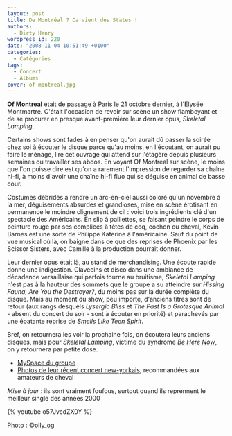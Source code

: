 ```yaml
---
layout: post
title: De Montréal ? Ca vient des States !
authors:
  - Dirty Henry
wordpress_id: 220
date: "2008-11-04 10:51:49 +0100"
categories:
  - Catégories
tags:
  - Concert
  - Albums
cover: of-montreal.jpg
---
```


**Of Montreal** était de passage à Paris le 21 octobre dernier, à l'Elysée
Montmartre. C'était l'occasion de revoir sur scène un show flamboyant et de se
procurer en presque avant-première leur dernier opus, _Skeletal Lamping_.

Certains shows sont fades à en penser qu'on aurait dû passer la soirée chez soi
à écouter le disque parce qu'au moins, en l'écoutant, on aurait pu faire le
ménage, lire cet ouvrage qui attend sur l'étagère depuis plusieurs semaines ou
travailler ses abdos. En voyant Of Montreal sur scène, le moins que l'on puisse
dire est qu'on a rarement l'impression de regarder sa chaîne hi-fi, à moins
d'avoir une chaîne hi-fi fluo qui se déguise en animal de basse cour.

Costumes débridés à rendre un arc-en-ciel aussi coloré qu'un novembre à la mer,
déguisements absurdes et grandioses, mise en scène érotisant en permanence le
moindre clignement de cil : voici trois ingrédients clé d'un spectacle des
Américains. En slip à paillettes, se faisant peindre le corps de peinture rouge
par ses complices à têtes de coq, cochon ou cheval, Kevin Barnes est une sorte
de Philippe Katerine à l'américaine. Sauf du point de vue musical où là, on
baigne dans ce que des reprises de Phoenix par les Scissor Sisters, avec Camille
à la production pourrait donner.

Leur dernier opus était là, au stand de merchandising. Une écoute rapide donne
une indigestion. Clavecins et disco dans une ambiance de décadence versaillaise
qui parfois tourne au bruitisme, _Skeletal Lamping_ n'est pas à la hauteur des
sommets que le groupe a su atteindre sur _Hissing Fauna, Are You the
Destroyer?_, du moins pas sur la durée complète du disque. Mais au moment du
show, peu importe, d'anciens titres sont de retour (aux rangs desquels _Lysergic
Bliss_ et _The Past Is a Grotesque Animal_ - absent du concert du soir - sont à
écouter en priorité) et parachevés par une épatante reprise de _Smells Like Teen
Spirit_.

Bref, on retournera les voir la prochaine fois, on écoutera leurs anciens
disques, mais pour _Skeletal Lamping_, victime du syndrome [_Be Here Now_][1],
on y retournera par petite dose.

- [MySpace du groupe](http://www.myspace.com/ofmontreal)
- [Photos de leur récent concert new-yorkais](http://www.pitchforkmedia.com/article/news/146448-photos-of-montreal-love-is-all-new-york-ny-10-10-08),
  recommandées aux amateurs de cheval

*Mise à jour* : ils sont vraiment foufous, surtout quand ils reprennent le
meilleur single des années 2000

{% youtube o57JvcdZX0Y %}

Photo : [©olly_og](http://flickr.com/photos/ollyog/)

[1]: http://en.wikipedia.org/wiki/Be_Here_Now
